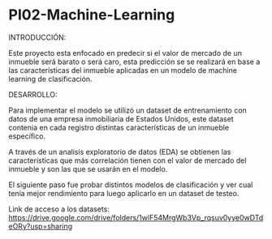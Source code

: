 # PI02-Machine-Learning

INTRODUCCIÓN:

Este proyecto esta enfocado en predecir si el valor de mercado de un inmueble será barato o será caro, esta predicción se se realizará en base a las características del inmueble aplicadas en un modelo de machine learning de clasificación.

DESARROLLO:

Para implementar el modelo se utilizó un dataset de entrenamiento con datos de una empresa inmobiliaria de Estados Unidos, este dataset contenia en cada registro distintas características de un inmueble específico.

A través de un analisis exploratorio de datos (EDA) se obtienen las características que más correlación tienen con el valor de mercado del inmueble y son las que se usarán en el modelo.

El siguiente paso fue probar distintos modelos de clasificación y ver cual tenía mejor rendimiento para luego aplicarlo en un dataset de testeo.

Link de acceso a los datasets: https://drive.google.com/drive/folders/1wlF54MrgWb3Vp_rqsuv0yye0wDTdeORy?usp=sharing
